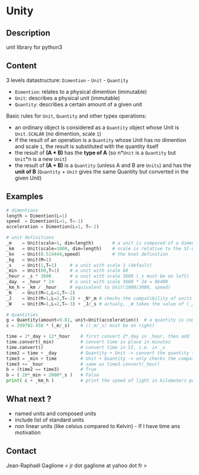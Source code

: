 # Unity

## Description

unit library for python3

## Content

3 levels datastructure: ``Dimention`` - ``Unit`` - ``Quantity``
- `Dimention`: relates to a physical dimention (immutable)
- `Unit`: describes a physical unit (immutable)
- `Quantity`: describes a certain amount of a given unit

Basic rules for `Unit`, `Quantity` and other types operations:
- an ordinary object is considered as a `Quantity` object whose Unit is `Unit.SCALAR` (no dimention, scale `1`)
- if the result of an operation is a `Quantity` whose Unit has no dimention and scale `1`, the result is substituted with the quantity itself
- the result of **(A \* B)** has the **type of A** (so n\*`Unit` is a `Quantity` but `Unit`\*n is a new `Unit`)
- the result of **(A \+ B)** is a `Quantity` (unless A and B are `Units`) and has the **unit of B** (`Quantity` + `Unit` gives the same Quantity but converted in the given Unit)

## Examples

```py
# dimentions
length = Dimention(L=1)
speed  = Dimention(L=1, T=-1)
acceleration = Dimention(L=1, T=-2)

# unit definitions
_m    = Unit(scale=1, dim=length)       # a unit is composed of a dimention and a scale
_km   = Unit(scale=1000, dim=length)    # scale is relative to the SI-unit
_kn   = Unit(0.514444,speed)            # the knot definition
_kg   = Unit(M=1)
_s    = Unit(1,T=1)     # a unit with scale 1 (default)
_min  = Unit(60,T=1)    # a unit with scale 60
_hour = _s * 3600       # a unit with scale 3600 (_s must be on left)
_day  = _hour * 24      # a unit with scale 3600 * 24 = 86400
_km_h = _km / _hour     # equivalent to Unit(1000/3600, speed)
_N    = Unit(M=1,L=1,T=-2)
_J    = Unit(M=1,L=2,T=-2) + _N*_m # checks the compatibility of units (homogeneity)
_W    = Unit(M=1,L=2,T=-3) + _J/_s # actualy, _W takes the value of (_J/_s), the second term

# quantities
g = Quantity(amount=9.81, unit=Unit(acceleration))  # a quantity is composed of a unit and an amount
c = 299792.458 * (_m/_s)    # ((_m/_s) must be on right)

time = 2*_day + 12*_hour    # first convert 2*_day in _hour, then add
time.convert(_min)          # convert time in place in minutes
time.convert()              # convert time in SI, i.e. in _s
time2 = time + _day         # Quantity + Unit -> convert the quantity (time2 in _day)
time3 = _min + time         # Unit + Quantity -> only checks the compatibility (time3 still in _s)
time3 += _hour              # same as time3.convert(_hour)
b = (time2 == time3)        # True
b = ( 20*_min < 2000*_s )   # False
print( c + _km_h )          # print the speed of light in kilometers per hour
```

## What next ?

- named units and composed units
- include list of standard units
- non linear units (like celsius compared to Kelvin) - If I have time ans motivation

## Contact

Jean-Raphaël Gaglione   < jr dot gaglione at yahoo dot fr >
